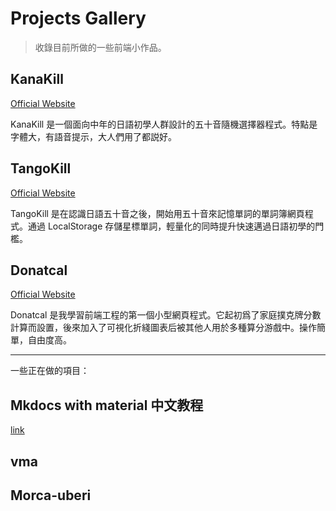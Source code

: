 # Projects Gallery

> 收錄目前所做的一些前端小作品。

## KanaKill

[Official Website](http://kanakill.netlify.app)


KanaKill 是一個面向中年的日語初學人群設計的五十音隨機選擇器程式。特點是字體大，有語音提示，大人們用了都説好。


## TangoKill


[Official Website](http://tangokill.netlify.app)


TangoKill 是在認識日語五十音之後，開始用五十音來記憶單詞的單詞簿網頁程式。通過 LocalStorage 存儲星標單詞，輕量化的同時提升快速邁過日語初學的門檻。


## Donatcal

[Official Website](https://herointene.github.io/donatcal/withvue)


Donatcal 是我學習前端工程的第一個小型網頁程式。它起初爲了家庭撲克牌分數計算而設置，後來加入了可視化折綫圖表后被其他人用於多種算分游戲中。操作簡單，自由度高。


---

一些正在做的項目：

## Mkdocs with material 中文教程

[link](../tech/mkdocsbuild.md)

## vma

## Morca-uberi
